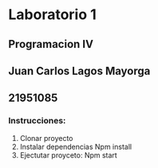 # Laboratorio 1
## Programacion IV 
## Juan Carlos Lagos Mayorga
## 21951085

### Instrucciones:
1. Clonar proyecto
2. Instalar dependencias
Npm install
3. Ejectutar proyceto:
Npm start